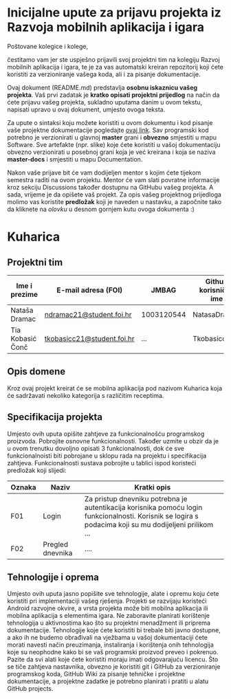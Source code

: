 # Inicijalne upute za prijavu projekta iz Razvoja mobilnih aplikacija i igara

Poštovane kolegice i kolege, 

čestitamo vam jer ste uspješno prijavili svoj projektni tim na kolegiju Razvoj mobilnih aplikacija i igara, te je za vas automatski kreiran repozitorij koji ćete koristiti za verzioniranje vašega koda, ali i za pisanje dokumentacije.

Ovaj dokument (README.md) predstavlja **osobnu iskaznicu vašeg projekta**. Vaš prvi zadatak je **kratko opisati projektni prijedlog** na način da ćete prijavu vašeg projekta, sukladno uputama danim u ovom tekstu, napisati upravo u ovaj dokument, umjesto ovoga teksta.

Za upute o sintaksi koju možete koristiti u ovom dokumentu i kod pisanje vaše projektne dokumentacije pogledajte [ovaj link](https://guides.github.com/features/mastering-markdown/).
Sav programski kod potrebno je verzionirati u glavnoj **master** grani i **obvezno** smjestiti u mapu Software. Sve artefakte (npr. slike) koje ćete koristiti u vašoj dokumentaciju obvezno verzionirati u posebnoj grani koja je već kreirana i koja se naziva **master-docs** i smjestiti u mapu Documentation.

Nakon vaše prijave bit će vam dodijeljen mentor s kojim ćete tijekom semestra raditi na ovom projektu. Mentor će vam slati povratne informacije kroz sekciju Discussions također dostupnu na GitHubu vašeg projekta. A sada, vrijeme je da opišete vaš projekt. Za opis vašeg projektnog prijedloga molimo vas koristite **predložak** koji je naveden u nastavku, a započnite tako da kliknete na *olovku* u desnom gornjem kutu ovoga dokumenta :) 

# Kuharica 

## Projektni tim

Ime i prezime | E-mail adresa (FOI) | JMBAG | Github korisničko ime
------------  | ------------------- | ----- | ---------------------
Nataša Dramac | ndramac21@student.foi.hr | 1003120544 | NatasaDramac
Tia Kobasić Čonč | tkobasicc21@student.foi.hr | ... | Tkobasicc

## Opis domene
Kroz ovaj projekt kreirat će se mobilna aplikacija pod nazivom Kuharica koja će sadržavati nekoliko kategorija s različitim receptima.

## Specifikacija projekta
Umjesto ovih uputa opišite zahtjeve za funkcionalnošću programskog proizvoda. Pobrojite osnovne funkcionalnosti. Također uzmite u obzir da je u ovom trenutku dovoljno opisati 3 funkcionalnosti, dok će sve funkcionalnoisti biti pobrojane u sklopu rada na projektu i specifikacija zahtjeva. Funkcionalnosti sustava pobrojite u tablici ispod koristeći predložak koji slijedi:

Oznaka | Naziv | Kratki opis 
------ | ----- | ----------- 
F01 | Login | Za pristup dnevniku potrebna je autentikacija korisnika pomoću login funkcionalnosti. Korisnik se logira s podacima koji su mu dodijeljeni prilikom ... 
F02 | Pregled dnevnika | .... 

## Tehnologije i oprema
Umjesto ovih uputa jasno popišite sve tehnologije, alate i opremu koju ćete koristiti pri implementaciji vašeg rješenja. Projekti se razvijaju koristeći Android razvojne okvire, a vrsta projekta može biti mobilna aplikacija ili mobilna aplikacija s elementima igara. Ne zaboravite planirati korištenje tehnologija u aktivnostima kao što su projektni menadžment ili priprema dokumentacije. Tehnologije koje ćete koristiti bi trebale biti javno dostupne, a ako ih ne budemo obrađivali na vježbama u vašoj dokumentaciji ćete morati navesti način preuzimanja, instaliranja i korištenja onih tehnologija koje su neophodne kako bi se vaš programski proizvod preveo i pokrenuo. Pazite da svi alati koje ćete koristiti moraju imati odgovarajuću licencu. Što se tiče zahtjeva nastavnika, obvezno je koristiti git i GitHub za verzioniranje programskog koda, GitHub Wiki za pisanje tehničke i projektne dokumentacije, a projektne zadatke je potrebno planirati i pratiti u alatu GitHub projects. 
